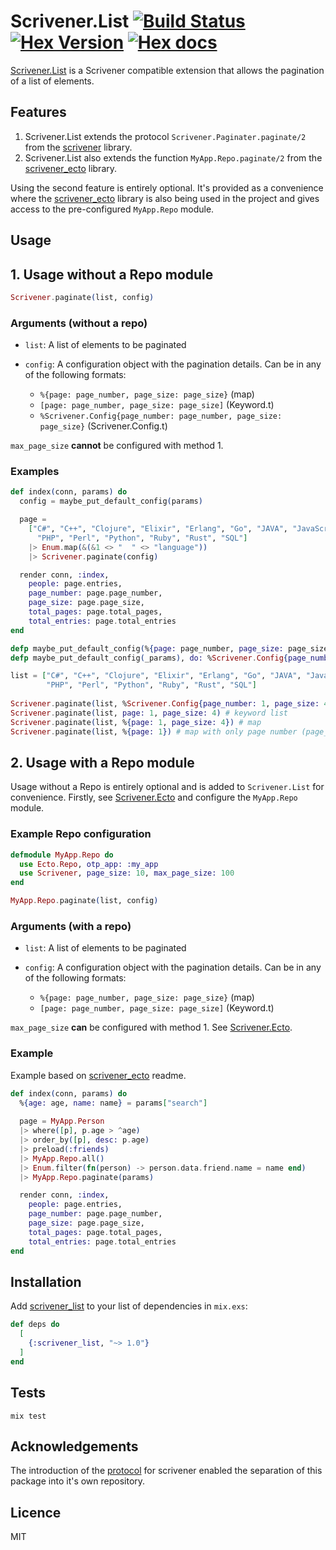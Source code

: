 # Scrivener.List [![Build Status](https://travis-ci.org/stephenmoloney/scrivener_list.svg)](https://travis-ci.org/stephenmoloney/scrivener_list) [![Hex Version](http://img.shields.io/hexpm/v/scrivener_list.svg?style=flat)](https://hex.pm/packages/scrivener_list) [![Hex docs](http://img.shields.io/badge/hex.pm-docs-green.svg?style=flat)](https://hexdocs.pm/scrivener_list)

[Scrivener.List](https://hex.pm/packages/scrivener_list) is a Scrivener compatible extension that
allows the pagination of a list of elements.

## Features 

1.  Scrivener.List extends the protocol `Scrivener.Paginater.paginate/2` from the [scrivener](https://github.com/drewolson/scrivener) library.
1.  Scrivener.List also extends the function `MyApp.Repo.paginate/2` from the [scrivener_ecto](https://github.com/drewolson/scrivener_ecto) library.
    
Using the second feature is entirely optional. It's provided as a convenience where the [scrivener_ecto](https://github.com/drewolson/scrivener_ecto)
library is also being used in the project and gives access to the
pre-configured `MyApp.Repo` module.

## Usage

## 1. Usage without a Repo module 

```elixir
Scrivener.paginate(list, config)
```

### Arguments (without a repo)

-   ```list```: A list of elements to be paginated

-   ```config```: A configuration object with the pagination details.
    Can be in any of the following formats:
    -   ```%{page: page_number, page_size: page_size}``` (map)
    -   ```[page: page_number, page_size: page_size]``` (Keyword.t)
    -   ```%Scrivener.Config{page_number: page_number, page_size: page_size}``` (Scrivener.Config.t)

`max_page_size` **cannot** be configured with method 1.

### Examples

```elixir
def index(conn, params) do
  config = maybe_put_default_config(params)

  page = 
    ["C#", "C++", "Clojure", "Elixir", "Erlang", "Go", "JAVA", "JavaScript", "Lisp",
      "PHP", "Perl", "Python", "Ruby", "Rust", "SQL"]
    |> Enum.map(&(&1 <> "  " <> "language"))
    |> Scrivener.paginate(config)

  render conn, :index,
    people: page.entries,
    page_number: page.page_number,
    page_size: page.page_size,
    total_pages: page.total_pages,
    total_entries: page.total_entries
end

defp maybe_put_default_config(%{page: page_number, page_size: page_size} = params), do: params
defp maybe_put_default_config(_params), do: %Scrivener.Config{page_number: 1, page_size: 10}
```

```elixir
list = ["C#", "C++", "Clojure", "Elixir", "Erlang", "Go", "JAVA", "JavaScript", "Lisp",
        "PHP", "Perl", "Python", "Ruby", "Rust", "SQL"]
        
Scrivener.paginate(list, %Scrivener.Config{page_number: 1, page_size: 4}) # %Scrivener.Config{}
Scrivener.paginate(list, page: 1, page_size: 4) # keyword list
Scrivener.paginate(list, %{page: 1, page_size: 4}) # map
Scrivener.paginate(list, %{page: 1}) # map with only page number (page_size defaults to 10)
```

## 2. Usage with a Repo module

Usage without a Repo is entirely optional and is added to `Scrivener.List` for convenience. 
Firstly, see [Scrivener.Ecto](https://github.com/drewolson/scrivener_ecto) and configure the `MyApp.Repo` module.

### Example Repo configuration

```elixir
defmodule MyApp.Repo do
  use Ecto.Repo, otp_app: :my_app
  use Scrivener, page_size: 10, max_page_size: 100
end
```

```elixir
MyApp.Repo.paginate(list, config)
```

### Arguments (with a repo)

-   ```list```: A list of elements to be paginated

-   ```config```: A configuration object with the pagination details.
    Can be in any of the following formats:
    -   ```%{page: page_number, page_size: page_size}``` (map)
    -   ```[page: page_number, page_size: page_size]``` (Keyword.t)

`max_page_size` **can** be configured with method 1. See [Scrivener.Ecto](https://github.com/drewolson/scrivener_ecto).

### Example

Example based on [scrivener_ecto](https://github.com/drewolson/scrivener_ecto) readme.

```elixir
def index(conn, params) do
  %{age: age, name: name} = params["search"] 
  
  page = MyApp.Person
  |> where([p], p.age > ^age)
  |> order_by([p], desc: p.age)
  |> preload(:friends)
  |> MyApp.Repo.all()
  |> Enum.filter(fn(person) -> person.data.friend.name = name end)
  |> MyApp.Repo.paginate(params)

  render conn, :index,
    people: page.entries,
    page_number: page.page_number,
    page_size: page.page_size,
    total_pages: page.total_pages,
    total_entries: page.total_entries
end
```

## Installation

Add [scrivener_list](https://hex.pm/packages/scrivener_list) to your list of dependencies in `mix.exs`:

```elixir
def deps do
  [
    {:scrivener_list, "~> 1.0"}
  ]
end
```

## Tests

```shell
mix test
```

## Acknowledgements

The introduction of the [protocol](http://blog.drewolson.org/extensible-design-with-protocols/)
for scrivener enabled the separation of this package into it's own
repository.

## Licence

MIT
